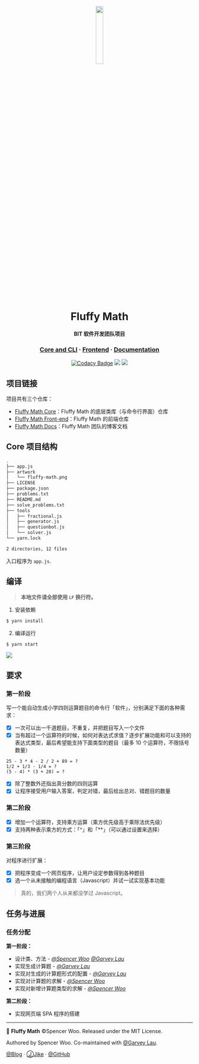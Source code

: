 <div align="center">

<img src="artwork/fluffy-math.png" width="20%"/>

<h1>Fluffy Math</h1>

<p><strong>BIT 软件开发团队项目</strong></p>

<h3>
<a href="https://github.com/spencerwooo/fluffy-math">Core and CLI</a>
<span> · </span>
<a href="https://github.com/spencerwooo/fluffy-math-spa">Frontend</a>
<span> · </span>
<a href="https://spencerwoo.com/fluffy-math-docs/">Documentation</a>
</h3>

[![Codacy Badge](https://img.shields.io/codacy/grade/ebf8f648a65a4e3a86f93b50d7fd6dce.svg?logo=codacy&logoColor=%23fff&style=for-the-badge)](https://www.codacy.com/app/spencerwooo/fluffy-math?utm_source=github.com&amp;utm_medium=referral&amp;utm_content=spencerwooo/fluffy-math&amp;utm_campaign=Badge_Grade)
[![](https://img.shields.io/badge/codestyle-standard-2176ff.svg?style=for-the-badge&logo=eslint&logoColor=fff)](https://standardjs.com/)
[![](https://img.shields.io/github/license/spencerwooo/fluffy-math.svg?style=for-the-badge)](https://github.com/spencerwooo/fluffy-math/blob/master/LICENSE)

</div>

## 项目链接

项目共有三个仓库：

- [Fluffy Math Core](https://github.com/spencerwooo/fluffy-math)：Fluffy Math 的底层类库（与命令行界面）仓库
- [Fluffy Math Front-end](https://github.com/spencerwooo/fluffy-math-spa)：Fluffy Math 的前端仓库
- [Fluffy Math Docs](https://github.com/spencerwooo/fluffy-math-docs)：Fluffy Math 团队的博客文档

## Core 项目结构

```bash
.
├── app.js
├── artwork
│   └── fluffy-math.png
├── LICENSE
├── package.json
├── problems.txt
├── README.md
├── solve_problems.txt
├── tools
│   ├── fractional.js
│   ├── generator.js
│   ├── questionbot.js
│   └── solver.js
└── yarn.lock

2 directories, 12 files
```

入口程序为 `app.js`.

## 编译

> **本地文件请全部使用 `LF` 换行符。**

1. 安装依赖

```bash
$ yarn install
```

2. 编译运行

```bash
$ yarn start
```

![](https://i.loli.net/2019/01/17/5c40356ef38c5.png)

## 要求

### 第一阶段

写一个能自动生成小学四则运算题目的命令行「软件」，分别满足下面的各种需求：

- [x] 一次可以出一千道题目，不重复，并把题目写入一个文件
- [x] 当有超过一个运算符的时候，如何对表达式求值？逐步扩展功能和可以支持的表达式类型，最后希望能支持下面类型的题目（最多 10 个运算符，不限括号数量）

```
25 - 3 * 4 - 2 / 2 + 89 = ?
1/2 + 1/3 - 1/4 = ?
(5 - 4) * (3 + 28) = ?
```

- [x] 除了整数外还指出真分数的四则运算
- [x] 让程序接受用户输入答案，判定对错，最后给出总对、错题目的数量

### 第二阶段

- [x] 增加一个运算符，支持乘方运算（乘方优先级高于乘除法优先级）
- [x] 支持两种表示乘方的方式：「^」和「\*\*」（可以通过设置来选择）

### 第三阶段

对程序进行扩展：

- [x] 把程序变成一个网页程序，让用户设定参数得到各种题目
- [x] 选一个从未接触的编程语言（Javascript）并试一试实现基本功能

> 真的，我们两个人从来都没学过 Javascript。

## 任务与进展

### 任务分配

**第一阶段：**

- 设计类、方法 - *[@Spencer Woo](https://github.com/spencerwooo)* *[@Garvey Lau](https://github.com/Garvey98)*
- 实现生成计算题 - *[@Garvey Lau](https://github.com/Garvey98)*
- 实现对生成的计算题形式的配置 - *[@Garvey Lau](https://github.com/Garvey98)*
- 实现对计算题的求解 - *[@Spencer Woo](https://github.com/spencerwooo)*
- 实现对新增计算题类型的求解 - *[@Spencer Woo](https://github.com/spencerwooo)*

**第二阶段：**

- 实现网页端 SPA 程序的搭建
---

🔢 **Fluffy Math** ©Spencer Woo. Released under the MIT License.

Authored by Spencer Woo. Co-maintained with [@Garvey Lau](https://github.com/Garvey98).

[@Blog](https://spencerwoo.com/) · [ⒿJike](https://web.okjike.com/user/4DDA0425-FB41-4188-89E4-952CA15E3C5E/post) · [@GitHub](https://github.com/spencerwooo)
